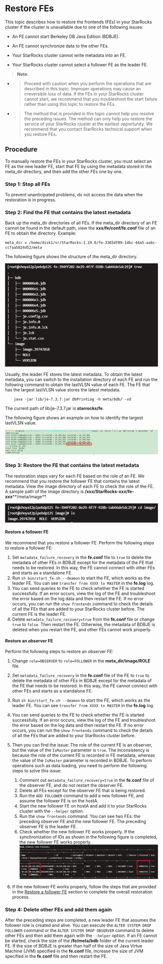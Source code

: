 # Restore FEs

This topic describes how to restore the frontends (FEs) in your StarRocks cluster if the cluster is unavailable due to one of the following issues:

- An FE cannot start Berkeley DB Java Edition (BDBJE).

- An FE cannot synchronize data to the other FEs.

- Your StarRocks cluster cannot write metadata into an FE.

- Your StarRocks cluster cannot select a follower FE as the leader FE.

> **Note**:

- > Proceed with caution when you perform the operations that are described in this topic. Improper operations may cause an irreversible loss of data. If the FEs in your StarRocks cluster cannot start, we recommend that you troubleshoot the start failure rather than using this topic to restore the FEs.

- > The method that is provided in this topic cannot help you resolve the preceding issues. The method can only help you restore the service of your StarRocks cluster at the earliest opportunity. We recommend that you contact StarRocks technical support when you restore FEs.

## Procedure

To manually restore the FEs in your StarRocks cluster, you must select an FE as the new leader FE, start that FE by using the metadata stored in the meta_dir directory, and then add the other FEs one by one.

### Step 1: Stop all FEs

To prevent unanticipated problems, do not access the data when the restoration is in progress.

### Step 2: Find the FE that contains the latest metadata

Back up the meta_dir directories of all FEs. If the meta_dir directory of an FE cannot be found in the default path, view the **xxx/fe/conf/fe.conf** file of an FE to obtain the directory. Example:

```Shell
meta_dir = /home/disk1/sr/StarRocks-1.19.0/fe-3365df09-14bc-44a5-aabc-ccfaa5824d52/meta
```

The following figure shows the structure of the meta_dir directory.

![8-2](../assets/8-2.png)

Usually, the leader FE stores the latest metadata. To obtain the latest metadata, you can switch to the installation directory of each FE and run the following command to obtain the lastVLSN value of each FE. The FE that has the largest lastVLSN value stores the latest metadata.

```Shell
    java -jar lib/je-7.3.7.jar DbPrintLog -h meta/bdb/ -vd 
```

The current path of lib/je-7.3.7.jar is **starrocks/fe**.

The following figure shows an example on how to identify the largest lastVLSN value.

![8-8](../assets/8-8.png)

### Step 3: Restore the FE that contains the latest metadata

The restoration steps vary for each FE based on the role of an FE. We recommend that you restore the follower FE that contains the latest metadata. View the image directory of each FE to check the role of the FE. A sample path of the image directory is **/xxx/StarRocks-xxx/fe-xxx****/meta/image**.

![8-3](../assets/8-3.png)

#### Restore a follower FE

We recommend that you restore a follower FE. Perform the following steps to restore a follower FE:

1. Set `metadata_failure_recovery` in the **fe.conf** file to `true` to delete the metadata of other FEs in BDBJE except for the metadata of the FE that needs to be restored. In this way, the FE cannot connect with other FEs and starts as a standalone FE.
2. Run `sh bin/start_fe.sh --deamon` to start the FE, which works as the leader FE. You can see `transfer from XXXX to MASTER` in the **fe.log** log.
3. You can send queries to the FE to check whether the FE is started successfully. If an error occurs, view the log of the FE and troubleshoot the error based on the log data and then restart the FE. If no error occurs, you can run the `show frontends` command to check the details of all the FEs that are added to your StarRocks cluster before. The current FE is the leader FE.
4. Delete `metadata_failure_recovery=true` from the **fe.conf** file or change `true` to `false`. Then restart the FE. Otherwise, the metadata of BDBJE is deleted when you restart the FE, and other FEs cannot work properly.

#### Restore an observer FE

Perform the following steps to restore an observer FE:

1. Change `role=OBSERVER` to `role=FOLLOWER` in the **meta_dir/image/ROLE** file.

2. Set `metadata_failure_recovery` in the **fe.conf** file of the FE to `true` to delete the metadata of other FEs in BDBJE except for the metadata of the FE that needs to be restored. In this way, the FE cannot connect with other FEs and starts as a standalone FE.

3. Run `sh bin/start_fe.sh --deamon` to start the FE, which works as the leader FE. You can see `transfer from XXXX to MASTER` in the **fe.log** log.

4. You can send queries to the FE to check whether the FE is started successfully. If an error occurs, view the log of the FE and troubleshoot the error based on the log data and then restart the FE. If no error occurs, you can run the `show frontends` command to check the details of all the FEs that are added to your StarRocks cluster before.

5. Then you can find the issue: The role of the current FE is an observer, but the value of the `IsMaster` parameter is `true`. The inconsistency is because the role of the current FE is recorded in FE metadata, whereas the value of the `IsMaster` parameter is recorded in BDBJE. To perform operations such as data loading, you need to perform the following steps to solve this issue:

   1. Comment out `metadata_failure_recovery=true` in the **fe.conf** file of the observer FE, and do not restart the observer FE.
   2. Delete all FEs except for the observer FE that is being restored.
   3. Run the `ADD FOLLOWER` command to add a new follower FE, and assume the follower FE is on the hostA.
   4. Start the new follower FE on hostA and add it to your StarRocks cluster with the `--helper` option.
   5. Run the `show frontends` command. You can see two FEs: the preceding observer FE and the new follower FE. The preceding observer FE is the leader FE.
   6. Check whether the new follower FE works properly. If the synchronization of IDs as shown in the following figure is completed, the new follower FE works properly.
![8-4](../assets/8-4.png)
6. If the new follower FE works properly, follow the steps that are provided in the [Restore a follower FE](#FJeZMJ) section to complete the overall restoration process.

### Step 4: Delete other FEs and add them again

After the preceding steps are completed, a new leader FE that assumes the follower role is created and alive. You can execute the `ALTER SYSTEM DROP FOLLOWER` command or the `ALTER SYSTEM DROP OBSERVER` command to delete other FEs and then add them again with the `--helper` option. If an FE cannot be started, check the size of the **/fe/meta/bdb** folder of the current leader FE. If the size of BDBJE is greater than half of the size of Java Virtue Machine (JVM) specified in the **fe.conf** file, increase the size of JVM specified in the **fe.conf** file and then restart the FE.
